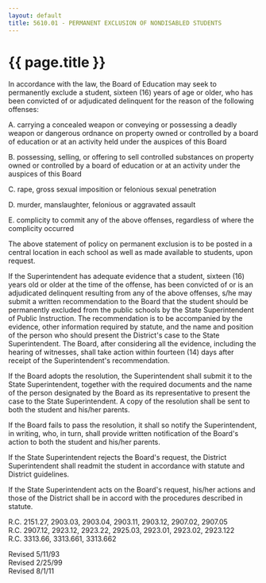 ```yaml
---
layout: default
title: 5610.01 - PERMANENT EXCLUSION OF NONDISABLED STUDENTS
---
```


{{ page.title }}
================

In accordance with the law, the Board of Education may seek to
permanently exclude a student, sixteen (16) years of age or older, who
has been convicted of or adjudicated delinquent for the reason of the
following offenses:

A. carrying a concealed weapon or conveying or possessing a deadly
weapon or dangerous ordnance on property owned or controlled by a board
of education or at an activity held under the auspices of this Board

B. possessing, selling, or offering to sell controlled substances on
property owned or controlled by a board of education or at an activity
under the auspices of this Board

C. rape, gross sexual imposition or felonious sexual penetration

D. murder, manslaughter, felonious or aggravated assault

E. complicity to commit any of the above offenses, regardless of where
the complicity occurred

The above statement of policy on permanent exclusion is to be posted in
a central location in each school as well as made available to students,
upon request.

If the Superintendent has adequate evidence that a student, sixteen (16)
years old or older at the time of the offense, has been convicted of or
is an adjudicated delinquent resulting from any of the above offenses,
s/he may submit a written recommendation to the Board that the student
should be permanently excluded from the public schools by the State
Superintendent of Public Instruction. The recommendation is to be
accompanied by the evidence, other information required by statute, and
the name and position of the person who should present the District's
case to the State Superintendent. The Board, after considering all the
evidence, including the hearing of witnesses, shall take action within
fourteen (14) days after receipt of the Superintendent's recommendation.

If the Board adopts the resolution, the Superintendent shall submit it
to the State Superintendent, together with the required documents and
the name of the person designated by the Board as its representative to
present the case to the State Superintendent. A copy of the resolution
shall be sent to both the student and his/her parents.

If the Board fails to pass the resolution, it shall so notify the
Superintendent, in writing, who, in turn, shall provide written
notification of the Board's action to both the student and his/her
parents.

If the State Superintendent rejects the Board's request, the District
Superintendent shall readmit the student in accordance with statute and
District guidelines.

If the State Superintendent acts on the Board's request, his/her actions
and those of the District shall be in accord with the procedures
described in statute.

R.C. 2151.27, 2903.03, 2903.04, 2903.11, 2903.12, 2907.02, 2907.05\
 R.C. 2907.12, 2923.12, 2923.22, 2925.03, 2923.01, 2923.02, 2923.122\
 R.C. 3313.66, 3313.661, 3313.662

Revised 5/11/93\
 Revised 2/25/99\
 Revised 8/1/11
